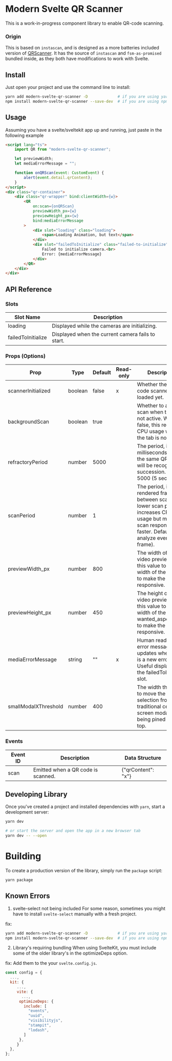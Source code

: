 # Modern Svelte QR Scanner
This is a work-in-progress component library to enable QR-code scanning.

### Origin

This is based on `instascan`, and is designed as a more batteries included version of [QRScanner](https://github.com/Pedroglp/svelte-qr-scanner). It has the source of `instascan` and `fsm-as-promised` bundled inside, as they both have modifications to work with Svelte.


## Install
Just open your project and use the command line to install:

```bash
yarn add modern-svelte-qr-scanner -D             # if you are using yarn
npm install modern-svelte-qr-scanner --save-dev  # if you are using npm
```

## Usage

Assuming you have a svelte/sveltekit app up and running, just paste in the following example

```html
<script lang="ts">
    import QR from "modern-svelte-qr-scanner";

    let previewWidth;
    let mediaErrorMessage = "";

    function onQRScan(event: CustomEvent) {
        alert(event.detail.qrContent);
    }
</script>
<div class="qr-container">
    <div class="qr-wrapper" bind:clientWidth={w}>
        <QR
            on:scan={onQRScan}
            previewWidth_px={w}
            previewHeight_px={w}
            bind:mediaErrorMessage
        >
            <div slot="loading" class="loading">
                <span>Loading Animation, but text</span>
            </div>
            <div slot="failedToInitialize" class="failed-to-initialize">
                Failed to initialize camera.<br>
                Error: {mediaErrorMessage}
            </div>
        </QR>
    </div>
</div>
```

## API Reference

### Slots

| Slot Name          | Description                                       |
|--------------------|---------------------------------------------------|
| loading            | Displayed while the cameras are initializing.     |
| failedToInitialize | Displayed when the current camera fails to start. |


### Props (Options)

| Prop                 | Type    | Default | Read-only | Description                                                                                                                                                  |
|----------------------|---------|---------|-----------|--------------------------------------------------------------------------------------------------------------------------------------------------------------|
| scannerInitialized   | boolean | false   | x         | Whether the QR code scanner has loaded yet.                                                                                                                  |
| backgroundScan       | boolean | true    |           | Whether to actively scan when the tab is not active. When false, this reduces CPU usage when the tab is not active.                                          |
| refractoryPeriod     | number  | 5000    |           | The period, in milliseconds, before the same QR code will be recognized in succession. Default 5000 (5 seconds).                                             |
| scanPeriod           | number  | 1       |           | The period, in rendered frames, between scans. A lower scan period increases CPU usage but makes scan response faster. Default 1 (i.e. analyze every frame). |
| previewWidth_px      | number  | 800     |           | The width of the video preview. Bind this value to the width of the parent to make the scanner responsive.                                                   |
| previewHeight_px     | number  | 450     |           | The height of the video preview. Bind this value to the width of the parent / wanted_aspect_ratio to make the scanner responsive.                            |
| mediaErrorMessage    | string  | ""      | x         | Human readable error message, updates when there is a new error. Useful displayed in the failedToInitialize slot.                                            |
| smallModalXThreshold | number  | 400     |           | The width threshold to move the camera selection from a traditional center of screen modal, to being pined to the top.                                       |

### Events

| Event ID | Description                        | Data Structure     |
|----------|------------------------------------|--------------------|
| scan     | Emitted when a QR code is scanned. | {"qrContent": "x"} |

## Developing Library

Once you've created a project and installed dependencies with `yarn`, start a development server:

```bash
yarn dev

# or start the server and open the app in a new browser tab
yarn dev -- --open
```

# Building

To create a production version of the library, simply run the `package` script:

```bash
yarn package
```

## Known Errors
1. svelte-select not being included
For some reason, sometimes you might have to install `svelte-select` manually with a fresh project.

fix:
```bash
yarn add modern-svelte-qr-scanner -D             # if you are using yarn
npm install modern-svelte-qr-scanner --save-dev  # if you are using npm
```

2. Library's requiring bundling
When using SvelteKit, you must include some of the older library's in the optimizeDeps option.

fix: Add them to the your `svelte.config.js`.
```js
const config = {
  ...,
  kit: {
     ...,
     vite: {
       ...,
      optimizeDeps: {
        include: [
          "events",
          "uuid",
          "visibilityjs",
          "stampit",
          "lodash",
        ]
      },
     }
  },
};
```